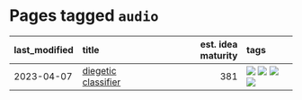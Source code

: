 # Pages tagged `audio`

|last_modified|title|est. idea maturity|tags
|:---|:---|---:|:---|
|2023-04-07|[diegetic classifier](../diegetic-classifier.md)|381|[![](https://img.shields.io/badge/tag-audio-7a169c)](../tags/audio.md) [![](https://img.shields.io/badge/tag-classification-254eb)](../tags/classification.md) [![](https://img.shields.io/badge/tag-experimental-fe4dc)](../tags/experimental.md) [![](https://img.shields.io/badge/tag-text2audio-fde018)](../tags/text2audio.md)|